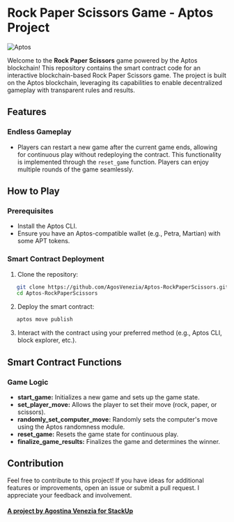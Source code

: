 # Rock Paper Scissors Game - Aptos Project

![Aptos](https://pbs.twimg.com/media/GVU9bWDWQAAqHAs?format=jpg&name=small)

Welcome to the **Rock Paper Scissors** game powered by the Aptos blockchain! This repository contains the smart contract code for an interactive blockchain-based Rock Paper Scissors game. The project is built on the Aptos blockchain, leveraging its capabilities to enable decentralized gameplay with transparent rules and results.

## Features

### **Endless Gameplay**
   - Players can restart a new game after the current game ends, allowing for continuous play without redeploying the contract. This functionality is implemented through the `reset_game` function. Players can enjoy multiple rounds of the game seamlessly.

## How to Play

### Prerequisites
- Install the Aptos CLI.
- Ensure you have an Aptos-compatible wallet (e.g., Petra, Martian) with some APT tokens.

### Smart Contract Deployment
1. Clone the repository:
```bash
   git clone https://github.com/AgosVenezia/Aptos-RockPaperScissors.git
   cd Aptos-RockPaperScissors
```

2. Deploy the smart contract:
```bash
   aptos move publish
```

3. Interact with the contract using your preferred method (e.g., Aptos CLI, block explorer, etc.).

## Smart Contract Functions

### Game Logic

- **start_game:** Initializes a new game and sets up the game state.
- **set_player_move:** Allows the player to set their move (rock, paper, or scissors).
- **randomly_set_computer_move:** Randomly sets the computer's move using the Aptos randomness module.
- **reset_game:** Resets the game state for continuous play.
- **finalize_game_results:** Finalizes the game and determines the winner.

## Contribution

Feel free to contribute to this project! If you have ideas for additional features or improvements, open an issue or submit a pull request. I appreciate your feedback and involvement.

#### [A project by Agostina Venezia for StackUp](https://earn.stackup.dev/)